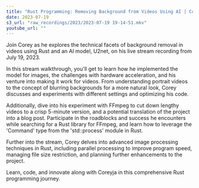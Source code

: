 ```yaml
---
title: "Rust Programming: Removing Background from Videos Using AI | Coreyja Live Stream"
date: 2023-07-19
s3_url: "raw_recordings/2023/2023-07-19 19-14-51.mkv"
youtube_url: ""
---
```


 
Join Corey as he explores the technical facets of background removal in videos using Rust and an AI model, U2net, on his live stream recording from July 19, 2023. 

In this stream walkthrough, you'll get to learn how he implemented the model for images, the challenges with hardware acceleration, and his venture into making it work for videos. From understanding portrait videos to the concept of blurring backgrounds for a more natural look, Corey discusses and experiments with different settings and optimizing his code. 

Additionally, dive into his experiment with FFmpeg to cut down lengthy videos to a crisp 5-minute version, and a potential translation of the project into a blog post. Participate in the roadblocks and success he encounters while searching for a Rust library for FFmpeg, and learn how to leverage the 'Command' type from the 'std::process' module in Rust.

Further into the stream, Corey delves into advanced image processing techniques in Rust, including parallel processing to improve program speed, managing file size restriction, and planning further enhancements to the project.

Learn, code, and innovate along with Coreyja in this comprehensive Rust programming journey.

